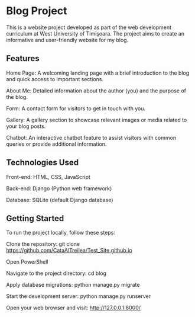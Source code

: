 # Blog Project

This is a website project developed as part of the web development curriculum at West University of Timişoara. 
The project aims to create an informative and user-friendly website for my blog.

## Features

Home Page: A welcoming landing page with a brief introduction to the blog and quick access to important sections.

About Me: Detailed information about the author (you) and the purpose of the blog.

Form: A contact form for visitors to get in touch with you.

Gallery: A gallery section to showcase relevant images or media related to your blog posts.

Chatbot: An interactive chatbot feature to assist visitors with common queries or provide additional information.

## Technologies Used

Front-end: HTML, CSS, JavaScript

Back-end: Django (Python web framework)

Database: SQLite (default Django database)

## Getting Started

To run the project locally, follow these steps:

Clone the repository: git clone https://github.com/CataAlTreilea/Test_Site.github.io

Open PowerShell 

Navigate to the project directory: cd blog

Apply database migrations: python manage.py migrate

Start the development server: python manage.py runserver

Open your web browser and visit: http://127.0.0.1:8000/

